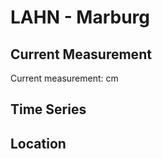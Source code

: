 # LAHN - Marburg

## Current Measurement

Current measurement: <Value topic="rivers/pegel-online/LAHN/Marburg/measurementValue"/> cm

## Time Series

<TimeSeries topic="rivers/pegel-online/LAHN/Marburg/measurementValue" period="week" />

## Location

<WorldMap>
  <Marker lat="50.79871857351122" lon="8.76448882416514" labelTopic="rivers/pegel-online/LAHN/Marburg" />
</WorldMap>
